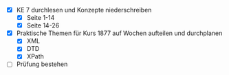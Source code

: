 - [x] KE 7 durchlesen und Konzepte niederschreiben
	- [x] Seite 1-14
	- [x] Seite 14-26
- [x] Praktische Themen für Kurs 1877 auf Wochen aufteilen und durchplanen
	- [x] XML
	- [x] DTD
	- [x] XPath
- [ ] Prüfung bestehen
